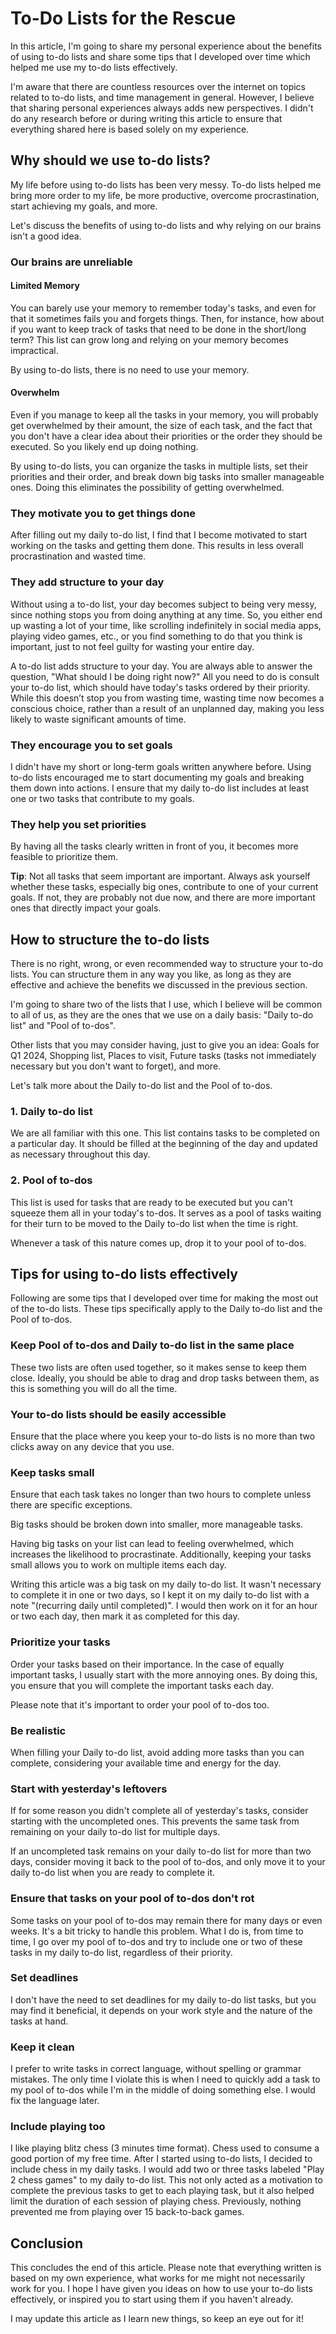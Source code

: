 # To-Do Lists for the Rescue

In this article, I'm going to share my personal experience about the benefits of using to-do lists and share some tips that I developed over time which helped me use my to-do lists effectively.

I'm aware that there are countless resources over the internet on topics related to to-do lists, and time management in general. However, I believe that sharing personal experiences always adds new perspectives. I didn't do any research before or during writing this article to ensure that everything shared here is based solely on my experience.

## Why should we use to-do lists?

My life before using to-do lists has been very messy. To-do lists helped me bring more order to my life, be more productive, overcome procrastination, start achieving my goals, and more.

Let's discuss the benefits of using to-do lists and why relying on our brains isn't a good idea.

### Our brains are unreliable

#### Limited Memory

You can barely use your memory to remember today's tasks, and even for that it sometimes fails you and forgets things. Then, for instance, how about if you want to keep track of tasks that need to be done in the short/long term? This list can grow long and relying on your memory becomes impractical.

By using to-do lists, there is no need to use your memory.

#### Overwhelm

Even if you manage to keep all the tasks in your memory, you will probably get overwhelmed by their amount, the size of each task, and the fact that you don't have a clear idea about their priorities or the order they should be executed. So you likely end up doing nothing.

By using to-do lists, you can organize the tasks in multiple lists, set their priorities and their order, and break down big tasks into smaller manageable ones. Doing this eliminates the possibility of getting overwhelmed.

### They motivate you to get things done

After filling out my daily to-do list, I find that I become motivated to start working on the tasks and getting them done. This results in less overall procrastination and wasted time.

### They add structure to your day

Without using a to-do list, your day becomes subject to being very messy, since nothing stops you from doing anything at any time. So, you either end up wasting a lot of your time, like scrolling indefinitely in social media apps, playing video games, etc., or you find something to do that you think is important, just to not feel guilty for wasting your entire day.

A to-do list adds structure to your day. You are always able to answer the question, "What should I be doing right now?" All you need to do is consult your to-do list, which should have today's tasks ordered by their priority. While this doesn’t stop you from wasting time, wasting time now becomes a conscious choice, rather than a result of an unplanned day, making you less likely to waste significant amounts of time.

### They encourage you to set goals

I didn't have my short or long-term goals written anywhere before. Using to-do lists encouraged me to start documenting my goals and breaking them down into actions. I ensure that my daily to-do list includes at least one or two tasks that contribute to my goals.

### They help you set priorities

By having all the tasks clearly written in front of you, it becomes more feasible to prioritize them.

**Tip**: Not all tasks that seem important are important. Always ask yourself whether these tasks, especially big ones, contribute to one of your current goals. If not, they are probably not due now, and there are more important ones that directly impact your goals.

## How to structure the to-do lists

There is no right, wrong, or even recommended way to structure your to-do lists. You can structure them in any way you like, as long as they are effective and achieve the benefits we discussed in the previous section.

I'm going to share two of the lists that I use, which I believe will be common to all of us, as they are the ones that we use on a daily basis: "Daily to-do list" and "Pool of to-dos".

Other lists that you may consider having, just to give you an idea: Goals for Q1 2024, Shopping list, Places to visit, Future tasks (tasks not immediately necessary but you don't want to forget), and more.

Let's talk more about the Daily to-do list and the Pool of to-dos.

### 1. Daily to-do list

We are all familiar with this one. This list contains tasks to be completed on a particular day. It should be filled at the beginning of the day and updated as necessary throughout this day.

### 2. Pool of to-dos

This list is used for tasks that are ready to be executed but you can't squeeze them all in your today's to-dos. It serves as a pool of tasks waiting for their turn to be moved to the Daily to-do list when the time is right.

Whenever a task of this nature comes up, drop it to your pool of to-dos.

## Tips for using to-do lists effectively

Following are some tips that I developed over time for making the most out of the to-do lists. These tips specifically apply to the Daily to-do list and the Pool of to-dos.

### Keep Pool of to-dos and Daily to-do list in the same place

These two lists are often used together, so it makes sense to keep them close. Ideally, you should be able to drag and drop tasks between them, as this is something you will do all the time.

### Your to-do lists should be easily accessible

Ensure that the place where you keep your to-do lists is no more than two clicks away on any device that you use.

### Keep tasks small

Ensure that each task takes no longer than two hours to complete unless there are specific exceptions.

Big tasks should be broken down into smaller, more manageable tasks. 

Having big tasks on your list can lead to feeling overwhelmed, which increases the likelihood to procrastinate. Additionally, keeping your tasks small allows you to work on multiple items each day.

Writing this article was a big task on my daily to-do list. It wasn't necessary to complete it in one or two days, so I kept it on my daily to-do list with a note "(recurring daily until completed)". I would then work on it for an hour or two each day, then mark it as completed for this day.

### Prioritize your tasks

Order your tasks based on their importance. In the case of equally important tasks, I usually start with the more annoying ones. By doing this, you ensure that you will complete the important tasks each day.

Please note that it's important to order your pool of to-dos too.

### Be realistic

When filling your Daily to-do list, avoid adding more tasks than you can complete, considering your available time and energy for the day.

### Start with yesterday's leftovers

If for some reason you didn't complete all of yesterday's tasks, consider starting with the uncompleted ones. This prevents the same task from remaining on your daily to-do list for multiple days.

If an uncompleted task remains on your daily to-do list for more than two days, consider moving it back to the pool of to-dos, and only move it to your daily to-do list when you are ready to complete it.

### Ensure that tasks on your pool of to-dos don't rot

Some tasks on your pool of to-dos may remain there for many days or even weeks. It's a bit tricky to handle this problem. What I do is, from time to time, I go over my pool of to-dos and try to include one or two of these tasks in my daily to-do list, regardless of their priority.

### Set deadlines

I don't have the need to set deadlines for my daily to-do list tasks, but you may find it beneficial, it depends on your work style and the nature of the tasks at hand.

### Keep it clean

I prefer to write tasks in correct language, without spelling or grammar mistakes. The only time I violate this is when I need to quickly add a task to my pool of to-dos while I'm in the middle of doing something else. I would fix the language later.

### Include playing too

I like playing blitz chess (3 minutes time format). Chess used to consume a good portion of my free time. After I started using to-do lists, I decided to include chess in my daily tasks. I would add two or three tasks labeled "Play 2 chess games" to my daily to-do list. This not only acted as a motivation to complete the previous tasks to get to each playing task, but it also helped limit the duration of each session of playing chess. Previously, nothing prevented me from playing over 15 back-to-back games.

## Conclusion

This concludes the end of this article. Please note that everything written is based on my own experience, what works for me might not necessarily work for you. I hope I have given you ideas on how to use your to-do lists effectively, or inspired you to start using them if you haven't already.

I may update this article as I learn new things, so keep an eye out for it!
